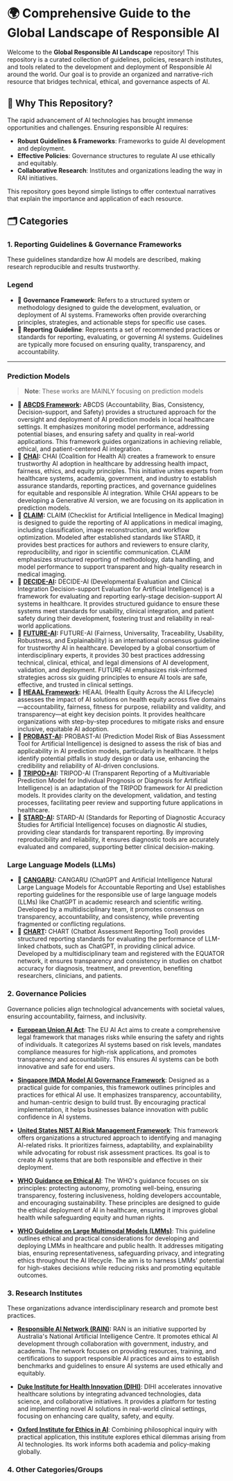 
# 🌍 Comprehensive Guide to the Global Landscape of Responsible AI

Welcome to the **Global Responsible AI Landscape** repository! This repository is a curated collection of guidelines, policies, research institutes, and tools related to the development and deployment of Responsible AI around the world. Our goal is to provide an organized and narrative-rich resource that bridges technical, ethical, and governance aspects of AI.

## 📌 Why This Repository?

The rapid advancement of AI technologies has brought immense opportunities and challenges. Ensuring responsible AI requires:

- **Robust Guidelines & Frameworks**: Frameworks to guide AI development and deployment.
- **Effective Policies**: Governance structures to regulate AI use ethically and equitably.
- **Collaborative Research**: Institutes and organizations leading the way in RAI initiatives.

This repository goes beyond simple listings to offer contextual narratives that explain the importance and application of each resource.

## 🗂️ Categories

### 1. Reporting Guidelines & Governance Frameworks
These guidelines standardize how AI models are described, making research reproducible and results trustworthy.

### Legend
- 🧩 **Governance Framework**: Refers to a structured system or methodology designed to guide the development, evaluation, or deployment of AI systems. Frameworks often provide overarching principles, strategies, and actionable steps for specific use cases.
- 📜 **Reporting Guideline**: Represents a set of recommended practices or standards for reporting, evaluating, or governing AI systems. Guidelines are typically more focused on ensuring quality, transparency, and accountability.

---

### Prediction Models
> **Note**: These works are MAINLY focusing on prediction models

- 🧩 **[ABCDS Framework](https://aihealth.duke.edu/algorithm-based-clinical-decision-support-abcds/):** ABCDS (Accountability, Bias, Consistency, Decision-support, and Safety) provides a structured approach for the oversight and deployment of AI prediction models in local healthcare settings. It emphasizes monitoring model performance, addressing potential biases, and ensuring safety and quality in real-world applications. This framework guides organizations in achieving reliable, ethical, and patient-centered AI integration.
- 🧩 **[CHAI](https://chai.org/assurance-standards-guide/):** CHAI (Coalition for Health AI) creates a framework to ensure trustworthy AI adoption in healthcare by addressing health impact, fairness, ethics, and equity principles. This initiative unites experts from healthcare systems, academia, government, and industry to establish assurance standards, reporting practices, and governance guidelines for equitable and responsible AI integration. While CHAI appears to be developing a Generative AI version, we are focusing on its application in prediction models.
- 📜 **[CLAIM](https://pubs.rsna.org/doi/10.1148/ryai.2020200029):** CLAIM (Checklist for Artificial Intelligence in Medical Imaging) is designed to guide the reporting of AI applications in medical imaging, including classification, image reconstruction, and workflow optimization. Modeled after established standards like STARD, it provides best practices for authors and reviewers to ensure clarity, reproducibility, and rigor in scientific communication. CLAIM emphasizes structured reporting of methodology, data handling, and model performance to support transparent and high-quality research in medical imaging.
- 🧩 **[DECIDE-AI](https://www.ideal-collaboration.net/projects/decide-ai/):** DECIDE-AI (Developmental Evaluation and Clinical Integration Decision-support Evaluation for Artificial Intelligence) is a framework for evaluating and reporting early-stage decision-support AI systems in healthcare. It provides structured guidance to ensure these systems meet standards for usability, clinical integration, and patient safety during their development, fostering trust and reliability in real-world applications.
- 📜 **[FUTURE-AI](https://future-ai.eu):** FUTURE-AI (Fairness, Universality, Traceability, Usability, Robustness, and Explainability) is an international consensus guideline for trustworthy AI in healthcare. Developed by a global consortium of interdisciplinary experts, it provides 30 best practices addressing technical, clinical, ethical, and legal dimensions of AI development, validation, and deployment. FUTURE-AI emphasizes risk-informed strategies across six guiding principles to ensure AI tools are safe, effective, and trusted in clinical settings.
- 📜 **[HEAAL Framework](https://healthaipartnership.org/health-equity-across-the-ai-lifecycle-heaal):** HEAAL (Health Equity Across the AI Lifecycle) assesses the impact of AI solutions on health equity across five domains—accountability, fairness, fitness for purpose, reliability and validity, and transparency—at eight key decision points. It provides healthcare organizations with step-by-step procedures to mitigate risks and ensure inclusive, equitable AI adoption.
- 📜 **[PROBAST-AI](https://www.probast.org):** PROBAST-AI (Prediction Model Risk of Bias Assessment Tool for Artificial Intelligence) is designed to assess the risk of bias and applicability in AI prediction models, particularly in healthcare. It helps identify potential pitfalls in study design or data use, enhancing the credibility and reliability of AI-driven conclusions.
- 📜 **[TRIPOD+AI](https://www.tripod-statement.org):** TRIPOD-AI (Transparent Reporting of a Multivariable Prediction Model for Individual Prognosis or Diagnosis for Artificial Intelligence) is an adaptation of the TRIPOD framework for AI prediction models. It provides clarity on the development, validation, and testing processes, facilitating peer review and supporting future applications in healthcare.
- 📜 **[STARD-AI](https://bmjopen.bmj.com/content/11/6/e047709):** STARD-AI (Standards for Reporting of Diagnostic Accuracy Studies for Artificial Intelligence) focuses on diagnostic AI studies, providing clear standards for transparent reporting. By improving reproducibility and reliability, it ensures diagnostic tools are accurately evaluated and compared, supporting better clinical decision-making.

### Large Language Models (LLMs)
- 📜 **[CANGARU](https://arxiv.org/abs/2307.08974):** CANGARU (ChatGPT and Artificial Intelligence Natural Large Language Models for Accountable Reporting and Use) establishes reporting guidelines for the responsible use of large language models (LLMs) like ChatGPT in academic research and scientific writing. Developed by a multidisciplinary team, it promotes consensus on transparency, accountability, and consistency, while preventing fragmented or conflicting regulations.
- 📜 **[CHART](https://bmjopen.bmj.com/content/14/5/e081155):** CHART (Chatbot Assessment Reporting Tool) provides structured reporting standards for evaluating the performance of LLM-linked chatbots, such as ChatGPT, in providing clinical advice. Developed by a multidisciplinary team and registered with the EQUATOR network, it ensures transparency and consistency in studies on chatbot accuracy for diagnosis, treatment, and prevention, benefiting researchers, clinicians, and patients.



### 2. Governance Policies
Governance policies align technological advancements with societal values, ensuring accountability, fairness, and inclusivity.

- **[European Union AI Act](https://digital-strategy.ec.europa.eu/en/policies/regulatory-framework-ai)**: The EU AI Act aims to create a comprehensive legal framework that manages risks while ensuring the safety and rights of individuals. It categorizes AI systems based on risk levels, mandates compliance measures for high-risk applications, and promotes transparency and accountability. This ensures AI systems can be both innovative and safe for end users.

- **[Singapore IMDA Model AI Governance Framework](https://www.imda.gov.sg)**: Designed as a practical guide for companies, this framework outlines principles and practices for ethical AI use. It emphasizes transparency, accountability, and human-centric design to build trust. By encouraging practical implementation, it helps businesses balance innovation with public confidence in AI systems.

- **[United States NIST AI Risk Management Framework](https://www.nist.gov/itl/ai-risk-management-framework)**: This framework offers organizations a structured approach to identifying and managing AI-related risks. It prioritizes fairness, adaptability, and explainability while advocating for robust risk assessment practices. Its goal is to create AI systems that are both responsible and effective in their deployment.

- **[WHO Guidance on Ethical AI](https://www.who.int/publications/i/item/9789240029200)**: The WHO's guidance focuses on six principles: protecting autonomy, promoting well-being, ensuring transparency, fostering inclusiveness, holding developers accountable, and encouraging sustainability. These principles are designed to guide the ethical deployment of AI in healthcare, ensuring it improves global health while safeguarding equity and human rights.

- **[WHO Guideline on Large Multimodal Models (LMMs)](https://www.who.int/publications/i/item/9789240084759)**: This guideline outlines ethical and practical considerations for developing and deploying LMMs in healthcare and public health. It addresses mitigating bias, ensuring representativeness, safeguarding privacy, and integrating ethics throughout the AI lifecycle. The aim is to harness LMMs' potential for high-stakes decisions while reducing risks and promoting equitable outcomes.



### 3. Research Institutes
These organizations advance interdisciplinary research and promote best practices.

- **[Responsible AI Network (RAIN)](https://www.industry.gov.au/science-technology-and-innovation/technology/national-artificial-intelligence-centre/responsible-ai-network):** RAN is an initiative supported by Australia's National Artificial Intelligence Centre. It promotes ethical AI development through collaboration with government, industry, and academia. The network focuses on providing resources, training, and certifications to support responsible AI practices and aims to establish benchmarks and guidelines to ensure AI systems are used ethically and equitably.

- **[Duke Institute for Health Innovation (DIHI)](https://dihi.org)**: DIHI accelerates innovative healthcare solutions by integrating advanced technologies, data science, and collaborative initiatives. It provides a platform for testing and implementing novel AI solutions in real-world clinical settings, focusing on enhancing care quality, safety, and equity.

- **[Oxford Institute for Ethics in AI](https://www.oxford-aiethics.ox.ac.uk)**: Combining philosophical inquiry with practical application, this institute explores ethical dilemmas arising from AI technologies. Its work informs both academia and policy-making globally.



### 4. Other Categories/Groups
